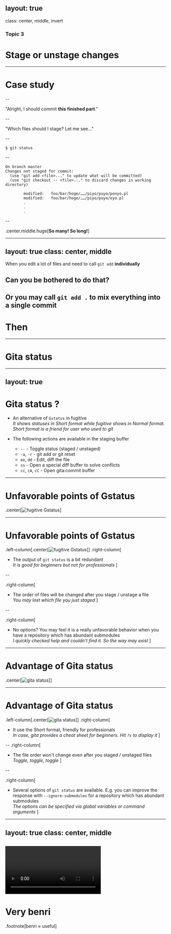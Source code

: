 layout: true
---
class: center, middle, invert
### Topic 3
# Stage or unstage changes
---
# Case study

--

"Alright, I should commit **this finished part**."

--

"Which files should I stage? Let me see..."

--

```
$ git status
```

--

```
On branch master
Changes not staged for commit:
  (use "git add <file>..." to update what will be committed)
  (use "git checkout -- <file>..." to discard changes in working directory)

        modified:   foo/bar/hoge/……/piyo/puyo/ponyo.pl
        modified:   foo/bar/hoge/……/piyo/puyo/oyo.pl
        .
        .
        .
```
--

.center.middle.huge[**So many! So long!**]

---
layout: true
class: center, middle
---
When you edit a lot of files and need to call `git add` **individually**
## Can you be bothered to do that?
Or you may call `git add .` to mix everything into a single commit
---
# Then
---
# **Gita status**
---
layout: true
---
# Gita status ?

- An alternative of `Gstatus` in fugitive<br>
  *It shows statuses in Short format while fugitive shows in Normal format. Short format is a friend for user who used to git*

- The following actions are available in the staging buffer
  - `--` - Toggle status (staged / unstaged)
  - `-a`, `-r` - git add or git reset
  - `ee`, `dd` - Edit, diff the file
  - `ss` - Open a special diff buffer to solve conflicts
  - `cc`, `cA`, `cC` - Open gita:commit buffer

---
# Unfavorable points of Gstatus
.center[![fugitive Gstatus](img/fugitive_Gstatus.png)]

---
# Unfavorable points of Gstatus
.left-column[.center[![fugitive Gstatus](img/fugitive_Gstatus.png)]]
.right-column[
- The output of `git status` is a bit redundant <br>
  *It is good for beginners but not for professionals*
]

--

.right-column[
- The order of files will be changed after you stage / unstage a file<br>
*You may lost which file you just staged*
]

--

.right-column[
- No options? You may feel it is a really unfavorable behavior when you have a repository which has abundant submodules<br>
*I quickly checked help and couldn't find it. So the way may exist*
]

---
# Advantage of Gita status
.center[![gita status](img/gita_status.png)]]

---
# Advantage of Gita status
.left-column[.center[![gita status](img/gita_status.png)]]
.right-column[
- It use the Short format, friendly for professionals<br>
  *In case, gita provides a cheat sheet for beginners. Hit `?s` to display it*
]

--
.right-column[
- The file order won't change even after you staged / unstaged files<br>
  *Toggle, toggle, toggle*
]

--

.right-column[
- Several options of `git status` are available. E.g. you can improve the response with `--ignore-submodules` for a repository which has abundant submodules<br>
  *The options can be specified via global variables or command arguments*
]

---
layout: true
class: center, middle
---
<video controls src="img/gita_status.webm"></video>
---
# Very **benri**

.footnote[benri &#8776; useful]
